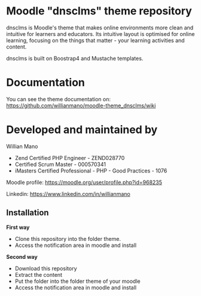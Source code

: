 Moodle "dnsclms" theme repository
===============================

dnsclms is Moodle's theme that makes online environments more clean and intuitive for learners and educators. Its intuitive layout is optimised for online learning, focusing on the things that matter - your learning activities and content.

dnsclms is built on Boostrap4 and Mustache templates.

Documentation
=============

You can see the theme documentation on: https://github.com/willianmano/moodle-theme_dnsclms/wiki

Developed and maintained by
===========================
Willian Mano
 - Zend Certified PHP Engineer - ZEND028770
 - Certified Scrum Master - 000570341
 - iMasters Certified Professional - PHP - Good Practices - 1076

Moodle profile: https://moodle.org/user/profile.php?id=968235

Linkedin: https://www.linkedin.com/in/willianmano

Installation
------------

**First way**

- Clone this repository into the folder theme.
- Access the notification area in moodle and install

**Second way**

- Download this repository
- Extract the content
- Put the folder into the folder theme of your moodle
- Access the notification area in moodle and install

